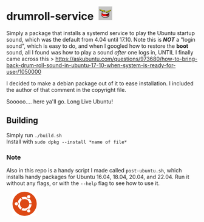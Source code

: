# drumroll-service &nbsp;<img src="https://raw.githubusercontent.com/Alex313031/drumroll-service/main/drumroll_win98.gif" width="36">

Simply a package that installs a systemd service to play the Ubuntu startup sound, which was the default from 4.04 until 17.10.
Note this is __*NOT*__ a "login sound", which is easy to do, and when I googled how to restore the __boot__ sound, all I found was how to play a sound *after* one logs in, UNTIL I finally came across this > https://askubuntu.com/questions/973680/how-to-bring-back-drum-roll-sound-in-ubuntu-17-10-when-system-is-ready-for-user/1050000

I decided to make a debian package out of it to ease installation. I included the author of that comment in the copyright file.

Sooooo.... here ya'll go. Long Live Ubuntu!

## Building

Simply run `./build.sh` \
Install with `sudo dpkg --install *name of file*`

### Note

Also in this repo is a handy script I made called `post-ubuntu.sh`, which installs handy packages for Ubuntu 16.04, 18.04, 20.04, and 22.04.
Run it without any flags, or with the `--help` flag to see how to use it.

&nbsp;&nbsp;&nbsp;&nbsp;<img src="https://raw.githubusercontent.com/Alex313031/drumroll-service/main/ubuntu-logo32.png" width="64">
